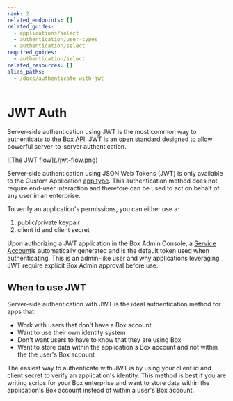 ```yaml
---
rank: 2
related_endpoints: []
related_guides:
  - applications/select
  - authentication/user-types
  - authentication/select
required_guides:
  - authentication/select
related_resources: []
alias_paths:
  - /docs/authenticate-with-jwt
---
```


# JWT Auth

Server-side authentication using JWT is the most common way to
authenticate to the Box API. JWT is an [open standard](https://jwt.io/)
designed to allow powerful server-to-server authentication.

<ImageFrame border>
  ![The JWT flow](./jwt-flow.png)
</ImageFrame>

Server-side authentication using JSON Web Tokens (JWT) is only available to the
Custom Application [app type][app-type]. This authentication method does not 
require end-user interaction and therefore can be used to act on behalf of
any user in an enterprise. 

To verify an application's permissions, you can either use a: 

1. public/private keypair
1. client id and client secret

Upon authorizing a JWT application in the Box Admin Console, a 
[Service Account][user-types]is automatically generated and is the default token
used when authenticating. This is an admin-like user and why applications
leveraging JWT require explicit Box Admin approval before use.

## When to use JWT

Server-side authentication with JWT is the ideal authentication method for apps
that:

- Work with users that don't have a Box account
- Want to use their own identity system
- Don't want users to have to know that they are using Box
- Want to store data within the application's Box account and not within the the
  user's Box account

The easiest way to authenticate with JWT is by using your client id and client
secret to verify an application's identity. This method is best if you are
writing scrips for your Box enterprise and want to store data within the
application's Box account instead of within a user's Box account. 

[app-type]: g://applications/select/
[user-types]: g://authentication/user-types